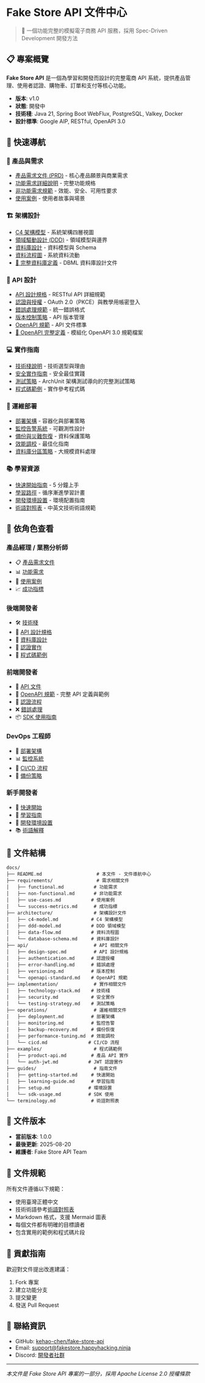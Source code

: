 # Fake Store API 文件中心

> 🚀 一個功能完整的模擬電子商務 API 服務，採用 Spec-Driven Development 開發方法

## 📋 專案概覽

**Fake Store API** 是一個為學習和開發而設計的完整電商 API 系統，提供產品管理、使用者認證、購物車、訂單和支付等核心功能。

- **版本**: v1.0
- **狀態**: 開發中
- **技術棧**: Java 21, Spring Boot WebFlux, PostgreSQL, Valkey, Docker
- **設計標準**: Google AIP, RESTful, OpenAPI 3.0

## 🎯 快速導航

### 📘 產品與需求
- [產品需求文件 (PRD)](../PRD.md) - 核心產品願景與商業需求
- [功能需求詳細說明](./requirements/functional.md) - 完整功能規格
- [非功能需求規範](./requirements/non-functional.md) - 效能、安全、可用性要求
- [使用案例](./requirements/use-cases.md) - 使用者故事與場景

### 🏗️ 架構設計
- [C4 架構模型](./architecture/c4-model.md) - 系統架構四層視圖
- [領域驅動設計 (DDD)](./architecture/ddd-model.md) - 領域模型與邊界
- [資料庫設計](./architecture/database-schema.md) - 資料模型與 Schema
- [資料流程圖](./architecture/data-flow.md) - 系統資料流動
- [📁 完整資料庫定義](../database/) - DBML 資料庫設計文件

### 🔌 API 設計
- [API 設計規格](./api/design-spec.md) - RESTful API 詳細規範
- [認證與授權](./api/authentication.md) - OAuth 2.0（PKCE）與教學用帳密登入
- [錯誤處理規範](./api/error-handling.md) - 統一錯誤格式
- [版本控制策略](./api/versioning.md) - API 版本管理
- [OpenAPI 規範](./api/openapi-standard.md) - API 文件標準
- [📁 OpenAPI 完整定義](../openapi/) - 模組化 OpenAPI 3.0 規範檔案

### 💻 實作指南
- [技術棧說明](./implementation/technology-stack.md) - 技術選型與理由
- [安全實作指南](./implementation/security.md) - 安全最佳實踐
- [測試策略](./implementation/testing-strategy.md) - ArchUnit 架構測試導向的完整測試策略
- [程式碼範例](./examples/) - 實作參考程式碼

### 🚀 運維部署
- [部署架構](./operations/deployment.md) - 容器化與部署策略
- [監控告警系統](./operations/monitoring.md) - 可觀測性設計
- [備份與災難恢復](./operations/backup-recovery.md) - 資料保護策略
- [效能調校](./operations/performance-tuning.md) - 最佳化指南
- [資料庫分區策略](../database/partitioning-strategy.md) - 大規模資料處理

### 📚 學習資源
- [快速開始指南](./guides/getting-started.md) - 5 分鐘上手
- [學習路徑](./guides/learning-guide.md) - 循序漸進學習計畫
- [開發環境設置](./guides/setup.md) - 環境配置指南
- [術語對照表](./terminology.md) - 中英文技術術語規範

## 👥 依角色查看

### 產品經理 / 業務分析師
- 📋 [產品需求文件](../PRD.md)
- 📊 [功能需求](./requirements/functional.md)
- 🎯 [使用案例](./requirements/use-cases.md)
- 📈 [成功指標](./requirements/success-metrics.md)

### 後端開發者
- 🛠️ [技術棧](./implementation/technology-stack.md)
- 📡 [API 設計規格](./api/design-spec.md)
- 💾 [資料庫設計](./architecture/database-schema.md)
- 🔐 [認證實作](./api/authentication.md)
- 📝 [程式碼範例](./examples/)

### 前端開發者
- 🔌 [API 文件](./api/design-spec.md)
- 📁 [OpenAPI 規範](../openapi/) - 完整 API 定義與範例
- 🔑 [認證流程](./api/authentication.md)
- ❌ [錯誤處理](./api/error-handling.md)
- 📦 [SDK 使用指南](./guides/sdk-usage.md)

### DevOps 工程師
- 🐳 [部署架構](./operations/deployment.md)
- 📊 [監控系統](./operations/monitoring.md)
- 🔄 [CI/CD 流程](./operations/cicd.md)
- 💾 [備份策略](./operations/backup-recovery.md)

### 新手開發者
- 🚀 [快速開始](./guides/getting-started.md)
- 📖 [學習指南](./guides/learning-guide.md)
- 🔧 [開發環境設置](./guides/setup.md)
- 📚 [術語解釋](./terminology.md)

## 📂 文件結構

```
docs/
├── README.md                    # 本文件 - 文件導航中心
├── requirements/                # 需求相關文件
│   ├── functional.md           # 功能需求
│   ├── non-functional.md       # 非功能需求
│   ├── use-cases.md           # 使用案例
│   └── success-metrics.md      # 成功指標
├── architecture/               # 架構設計文件
│   ├── c4-model.md            # C4 架構模型
│   ├── ddd-model.md           # DDD 領域模型
│   ├── data-flow.md           # 資料流程圖
│   └── database-schema.md     # 資料庫設計
├── api/                        # API 相關文件
│   ├── design-spec.md          # API 設計規格
│   ├── authentication.md      # 認證授權
│   ├── error-handling.md      # 錯誤處理
│   ├── versioning.md          # 版本控制
│   └── openapi-standard.md    # OpenAPI 規範
├── implementation/             # 實作相關文件
│   ├── technology-stack.md    # 技術棧
│   ├── security.md            # 安全實作
│   └── testing-strategy.md    # 測試策略
├── operations/                 # 運維相關文件
│   ├── deployment.md          # 部署架構
│   ├── monitoring.md          # 監控告警
│   ├── backup-recovery.md     # 備份恢復
│   ├── performance-tuning.md  # 效能調校
│   └── cicd.md               # CI/CD 流程
├── examples/                   # 程式碼範例
│   ├── product-api.md         # 產品 API 實作
│   └── auth-jwt.md           # JWT 認證實作
├── guides/                     # 指南文件
│   ├── getting-started.md     # 快速開始
│   ├── learning-guide.md      # 學習指南
│   ├── setup.md              # 環境設置
│   └── sdk-usage.md          # SDK 使用
└── terminology.md             # 術語對照表
```

## 🔄 文件版本

- **當前版本**: 1.0.0
- **最後更新**: 2025-08-20
- **維護者**: Fake Store API Team

## 📝 文件規範

所有文件遵循以下規範：
- 使用臺灣正體中文
- 技術術語參考[術語對照表](./terminology.md)
- Markdown 格式，支援 Mermaid 圖表
- 每個文件都有明確的目標讀者
- 包含實用的範例和程式碼片段

## 🤝 貢獻指南

歡迎對文件提出改進建議：
1. Fork 專案
2. 建立功能分支
3. 提交變更
4. 發送 Pull Request

## 📮 聯絡資訊

- GitHub: [kehao-chen/fake-store-api](https://github.com/kehao-chen/fake-store-api)
- Email: support@fakestore.happyhacking.ninja
- Discord: [開發者社群](https://discord.gg/fake-store-api)

---

*本文件是 Fake Store API 專案的一部分，採用 Apache License 2.0 授權條款*
